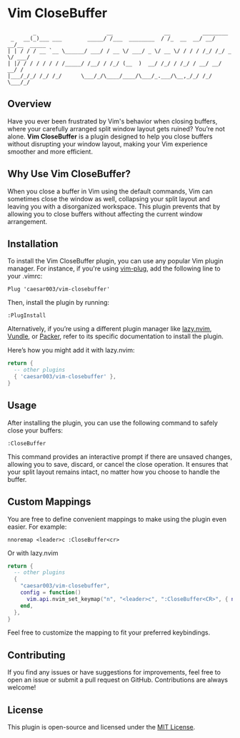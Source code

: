# Vim CloseBuffer

```
        _                      __                __          ________
 _   __(_)___ ___        _____/ /___  ________  / /_  __  __/ __/ __/__  _____
| | / / / __ `__ \______/ ___/ / __ \/ ___/ _ \/ __ \/ / / / /_/ /_/ _ \/ ___/
| |/ / / / / / / /_____/ /__/ / /_/ (__  )  __/ /_/ / /_/ / __/ __/  __/ /
|___/_/_/ /_/ /_/      \___/_/\____/____/\___/_.___/\__,_/_/ /_/  \___/_/

```

## Overview

Have you ever been frustrated by Vim's behavior when closing buffers, where your carefully arranged split window layout gets ruined? You’re not alone. **Vim CloseBuffer** is a plugin designed to help you close buffers without disrupting your window layout, making your Vim experience smoother and more efficient.

## Why Use Vim CloseBuffer?

When you close a buffer in Vim using the default commands, Vim can sometimes close the window as well, collapsing your split layout and leaving you with a disorganized workspace. This plugin prevents that by allowing you to close buffers without affecting the current window arrangement.

## Installation

To install the Vim CloseBuffer plugin, you can use any popular Vim plugin manager. For instance, if you're using [vim-plug](https://github.com/junegunn/vim-plug), add the following line to your .vimrc:

```vim
Plug 'caesar003/vim-closebuffer'
```

Then, install the plugin by running:

```vim
:PlugInstall
```

Alternatively, if you’re using a different plugin manager like [lazy.nvim](https://github.com/folke/lazy.nvim), [Vundle](https://github.com/VundleVim/Vundle.vim), or [Packer](https://github.com/wbthomason/packer.nvim), refer to its specific documentation to install the plugin.

Here’s how you might add it with lazy.nvim:

```lua
return {
  -- other plugins
  { 'caesar003/vim-closebuffer' },
}
```

## Usage

After installing the plugin, you can use the following command to safely close your buffers:

```vim
:CloseBuffer
```

This command provides an interactive prompt if there are unsaved changes, allowing you to save, discard, or cancel the close operation. It ensures that your split layout remains intact, no matter how you choose to handle the buffer.

## Custom Mappings

You are free to define convenient mappings to make using the plugin even easier. For example:

```vim
nnoremap <leader>c :CloseBuffer<cr>
```

Or with lazy.nvim

```lua
return {
  -- other plugins
  {
    "caesar003/vim-closebuffer",
    config = function()
      vim.api.nvim_set_keymap("n", "<leader>c", ":CloseBuffer<CR>", { noremap = true, silent = true, desc = "Delete Buffer" })
    end,
  },
}
```

Feel free to customize the mapping to fit your preferred keybindings.

## Contributing

If you find any issues or have suggestions for improvements, feel free to open an issue or submit a pull request on GitHub. Contributions are always welcome!

## License

This plugin is open-source and licensed under the [MIT License](LICENSE).
